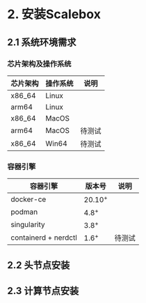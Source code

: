 # 2. 安装Scalebox

## 2.1 系统环境需求

### 芯片架构及操作系统

|  芯片架构  | 操作系统 |  说明    |
| --------- | -----|  ------- |
| x86_64  | Linux  | |
| arm64  | Linux  | |
| x86_64  | MacOS  | |
| arm64  | MacOS  | 待测试 |
| x86_64  | Win64  | 待测试 |

### 容器引擎

|  容器引擎  | 版本号 |  说明    |
| --------- | -----|  ------- |
| docker-ce  | 20.10<sup>+</sup>  | |
| podman  | 4.8<sup>+</sup>  | |
| singularity  | 3.8<sup>+</sup>  | |
| containerd + nerdctl  | 1.6<sup>+</sup>  | 待测试 |



## 2.2 头节点安装

## 2.3 计算节点安装

